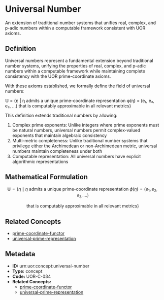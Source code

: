 # Universal Number

An extension of traditional number systems that unifies real, complex, and p-adic numbers within a computable framework consistent with UOR axioms.

## Definition

Universal numbers represent a fundamental extension beyond traditional number systems, unifying the properties of real, complex, and p-adic numbers within a computable framework while maintaining complete consistency with the UOR prime-coordinate axioms.

With these axioms established, we formally define the field of universal numbers:

𝕌 = {η | η admits a unique prime-coordinate representation φ(η) = (e₁, e₂, e₃, ...) that is computably approximable in all relevant metrics}

This definition extends traditional numbers by allowing:

1. Complex prime exponents: Unlike integers where prime exponents must be natural numbers, universal numbers permit complex-valued exponents that maintain algebraic consistency
2. Multi-metric completeness: Unlike traditional number systems that privilege either the Archimedean or non-Archimedean metric, universal numbers maintain completeness under both
3. Computable representation: All universal numbers have explicit algorithmic representations

## Mathematical Formulation

$$
\mathbb{U} = \{\eta \mid \eta \text{ admits a unique prime-coordinate representation } \phi(\eta) = (e_1, e_2, e_3, \ldots)
$$

$$
\text{that is computably approximable in all relevant metrics}\}
$$

## Related Concepts

- [prime-coordinate-functor](./prime-coordinate-functor.md)
- [universal-prime-representation](./universal-prime-representation.md)

## Metadata

- **ID:** urn:uor:concept:universal-number
- **Type:** concept
- **Code:** UOR-C-034
- **Related Concepts:**
  - [prime-coordinate-functor](./prime-coordinate-functor.md)
  - [universal-prime-representation](./universal-prime-representation.md)
